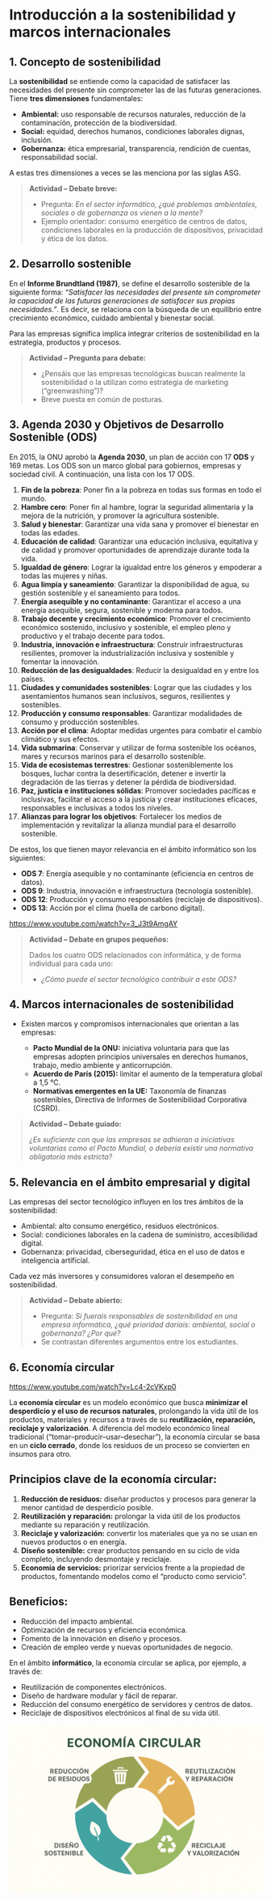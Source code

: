 # Introducción a la sostenibilidad y marcos internacionales

## 1. Concepto de sostenibilidad

La **sostenibilidad** se entiende como la capacidad de satisfacer las necesidades del presente sin comprometer las de las futuras generaciones. Tiene **tres dimensiones** fundamentales:

* **Ambiental:** uso responsable de recursos naturales, reducción de la contaminación, protección de la biodiversidad.
* **Social:** equidad, derechos humanos, condiciones laborales dignas, inclusión.
* **Gobernanza:** ética empresarial, transparencia, rendición de cuentas, responsabilidad social.

A estas tres dimensiones a veces se las menciona por las siglas ASG.

> **Actividad – Debate breve:**
>
> * Pregunta: *En el sector informático, ¿qué problemas ambientales, sociales o de gobernanza os vienen a la mente?*
> * Ejemplo orientador: consumo energético de centros de datos, condiciones laborales en la producción de dispositivos, privacidad y ética de los datos.


## 2. Desarrollo sostenible

En el **Informe Brundtland (1987)**, se define el desarrollo sostenible de la siguiente forma: *“Satisfacer las necesidades del presente sin comprometer la capacidad de las futuras generaciones de satisfacer sus propias necesidades.”*. Es decir, se relaciona con la búsqueda de un equilibrio entre crecimiento económico, cuidado ambiental y bienestar social.

Para las empresas significa implica integrar criterios de sostenibilidad en la estrategia, productos y procesos.

> **Actividad – Pregunta para debate:**
>
> * ¿Pensáis que las empresas tecnológicas buscan realmente la sostenibilidad o la utilizan como estrategia de marketing (“greenwashing”)?
> * Breve puesta en común de posturas.

## 3. Agenda 2030 y Objetivos de Desarrollo Sostenible (ODS)

En 2015, la ONU aprobó la **Agenda 2030**, un plan de acción con 17 **ODS** y 169 metas. Los ODS son un marco global para gobiernos, empresas y sociedad civil. A continuación, una lista con los 17 ODS.

1. **Fin de la pobreza**: Poner fin a la pobreza en todas sus formas en todo el mundo.
2. **Hambre cero**: Poner fin al hambre, lograr la seguridad alimentaria y la mejora de la nutrición, y promover la agricultura sostenible.
3. **Salud y bienestar**: Garantizar una vida sana y promover el bienestar en todas las edades.
4. **Educación de calidad**: Garantizar una educación inclusiva, equitativa y de calidad y promover oportunidades de aprendizaje durante toda la vida.
5. **Igualdad de género**: Lograr la igualdad entre los géneros y empoderar a todas las mujeres y niñas.
6. **Agua limpia y saneamiento**: Garantizar la disponibilidad de agua, su gestión sostenible y el saneamiento para todos.
7. **Energía asequible y no contaminante**: Garantizar el acceso a una energía asequible, segura, sostenible y moderna para todos.
8. **Trabajo decente y crecimiento económico**: Promover el crecimiento económico sostenido, inclusivo y sostenible, el empleo pleno y productivo y el trabajo decente para todos.
9. **Industria, innovación e infraestructura**: Construir infraestructuras resilientes, promover la industrialización inclusiva y sostenible y fomentar la innovación.
10. **Reducción de las desigualdades**: Reducir la desigualdad en y entre los países.
11. **Ciudades y comunidades sostenibles**: Lograr que las ciudades y los asentamientos humanos sean inclusivos, seguros, resilientes y sostenibles.
12. **Producción y consumo responsables**: Garantizar modalidades de consumo y producción sostenibles.
13. **Acción por el clima**: Adoptar medidas urgentes para combatir el cambio climático y sus efectos.
14. **Vida submarina**: Conservar y utilizar de forma sostenible los océanos, mares y recursos marinos para el desarrollo sostenible.
15. **Vida de ecosistemas terrestres**: Gestionar sosteniblemente los bosques, luchar contra la desertificación, detener e invertir la degradación de las tierras y detener la pérdida de biodiversidad.
16. **Paz, justicia e instituciones sólidas**: Promover sociedades pacíficas e inclusivas, facilitar el acceso a la justicia y crear instituciones eficaces, responsables e inclusivas a todos los niveles.
17. **Alianzas para lograr los objetivos**: Fortalecer los medios de implementación y revitalizar la alianza mundial para el desarrollo sostenible.

De estos, los que tienen mayor relevancia en el ámbito informático son los siguientes:

  * **ODS 7**: Energía asequible y no contaminante (eficiencia en centros de datos).
  * **ODS 9**: Industria, innovación e infraestructura (tecnología sostenible).
  * **ODS 12**: Producción y consumo responsables (reciclaje de dispositivos).
  * **ODS 13**: Acción por el clima (huella de carbono digital).

https://www.youtube.com/watch?v=3_J3t9AmgAY

> **Actividad – Debate en grupos pequeños:**
>
> Dados los cuatro ODS relacionados con informática, y de forma individual para cada uno: 
> * *¿Cómo puede el sector tecnológico contribuir a este ODS?*

## 4. Marcos internacionales de sostenibilidad

* Existen marcos y compromisos internacionales que orientan a las empresas:

  * **Pacto Mundial de la ONU:** iniciativa voluntaria para que las empresas adopten principios universales en derechos humanos, trabajo, medio ambiente y anticorrupción.
  * **Acuerdo de París (2015):** limitar el aumento de la temperatura global a 1,5 °C.
  * **Normativas emergentes en la UE:** Taxonomía de finanzas sostenibles, Directiva de Informes de Sostenibilidad Corporativa (CSRD).

> **Actividad – Debate guiado:**
>
> *¿Es suficiente con que las empresas se adhieran a iniciativas voluntarias como el Pacto Mundial, o debería existir una normativa obligatoria más estricta?*

## 5. Relevancia en el ámbito empresarial y digital

Las empresas del sector tecnológico influyen en los tres ámbitos de la sostenibilidad:

* Ambiental: alto consumo energético, residuos electrónicos.
* Social: condiciones laborales en la cadena de suministro, accesibilidad digital.
* Gobernanza: privacidad, ciberseguridad, ética en el uso de datos e inteligencia artificial.

Cada vez más inversores y consumidores valoran el desempeño en sostenibilidad.

> **Actividad – Debate abierto:**
>
> * Pregunta: *Si fuerais responsables de sostenibilidad en una empresa informática, ¿qué prioridad daríais: ambiental, social o gobernanza? ¿Por qué?*
> * Se contrastan diferentes argumentos entre los estudiantes.

## 6. Economía circular

https://www.youtube.com/watch?v=Lc4-2cVKxp0

La **economía circular** es un modelo económico que busca **minimizar el desperdicio y el uso de recursos naturales**, prolongando la vida útil de los productos, materiales y recursos a través de su **reutilización, reparación, reciclaje y valorización**. A diferencia del modelo económico lineal tradicional (“tomar–producir–usar–desechar”), la economía circular se basa en un **ciclo cerrado**, donde los residuos de un proceso se convierten en insumos para otro.

## Principios clave de la economía circular:

1. **Reducción de residuos:** diseñar productos y procesos para generar la menor cantidad de desperdicio posible.
2. **Reutilización y reparación:** prolongar la vida útil de los productos mediante su reparación y reutilización.
3. **Reciclaje y valorización:** convertir los materiales que ya no se usan en nuevos productos o en energía.
4. **Diseño sostenible:** crear productos pensando en su ciclo de vida completo, incluyendo desmontaje y reciclaje.
5. **Economía de servicios:** priorizar servicios frente a la propiedad de productos, fomentando modelos como el “producto como servicio”.

## Beneficios:

* Reducción del impacto ambiental.
* Optimización de recursos y eficiencia económica.
* Fomento de la innovación en diseño y procesos.
* Creación de empleo verde y nuevas oportunidades de negocio.

En el ámbito **informático**, la economía circular se aplica, por ejemplo, a través de:

* Reutilización de componentes electrónicos.
* Diseño de hardware modular y fácil de reparar.
* Reducción del consumo energético de servidores y centros de datos.
* Reciclaje de dispositivos electrónicos al final de su vida útil.


![Economía Circular](Economia-circular.png)